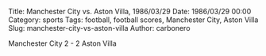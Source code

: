 Title: Manchester City vs. Aston Villa, 1986/03/29
Date: 1986/03/29 00:00
Category: sports
Tags: football, football scores, Manchester City, Aston Villa
Slug: manchester-city-vs-aston-villa
Author: carbonero


Manchester City 2 - 2 Aston Villa
